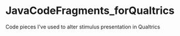 # JavaCodeFragments_forQualtrics
Code pieces I've used to alter stimulus presentation in Qualtrics 
